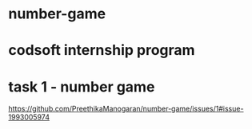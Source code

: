 # number-game
# codsoft internship program
# task 1 - number game
https://github.com/PreethikaManogaran/number-game/issues/1#issue-1993005974
